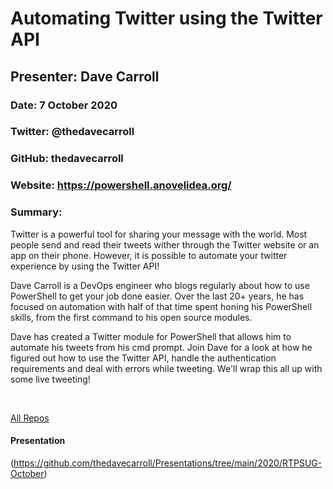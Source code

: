# Automating Twitter using the Twitter API
## Presenter: Dave Carroll
### Date: 7 October 2020
### Twitter: @thedavecarroll
### GitHub: thedavecarroll
### Website: https://powershell.anovelidea.org/
### Summary:
Twitter is a powerful tool for sharing your message with the world. Most people send and read their tweets wither through the Twitter website or an app on their phone. However, it is possible to automate your twitter experience by using the Twitter API!

Dave Carroll is a DevOps engineer who blogs regularly about how to use PowerShell to get your job done easier. Over the last 20+ years, he has focused on automation with half of that time spent honing his PowerShell skills, from the first command to his open source modules.

Dave has created a Twitter module for PowerShell that allows him to automate his tweets from his cmd prompt. Join Dave for a look at how he figured out how to use the Twitter API, handle the authentication requirements and deal with errors while tweeting. We'll wrap this all up with some live tweeting!

&nbsp;
&nbsp;

[All Repos](https://github.com/thedavecarroll?tab=repositories)

#### Presentation
(https://github.com/thedavecarroll/Presentations/tree/main/2020/RTPSUG-October)